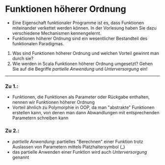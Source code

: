 # Funktionen höherer Ordnung
- Eine Eigenschaft funktionaler Programme ist es, dass Funktionen miteinander verkettet werden können. In der Vorlesung haben Sie dazu verschiedene Mechanismen kennengelernt.
- Funktionen höherer Ordnung sind ein wesentlicher Bestandteil des funktionalen Paradigmas.
1. Was sind Funktionen höherer Ordnung und welchen Vorteil gewinnt man durch sie?
2. Wie werden in Scala Funktionen höherer Ordnung umgesetzt? Gehen Sie auf die Begriffe _partielle Anwendung_ und _Unterversorgung_ ein!
---
### Zu 1.:
- Funktionen, die Funktionen als Parameter oder Rückgabe enthalten, nennen wir Funktionen höherer Ordnung
- Vorteil ähnlich zu Polymorphie in OOP, da man "abstrakte" Funktionen erstellen kann, von denen man dann Abwandlungen mit entsprechenden Parametern schreiben kann
### Zu 2.:
- _partielle Anwendung_: partielles "Berechnen" einer Funktion trotz Auslassen von Parametern mittels Platzhaltersymbol (_)
- das partielle Anwenden einer Funktion wird auch _Unterversorgung_ genannt
